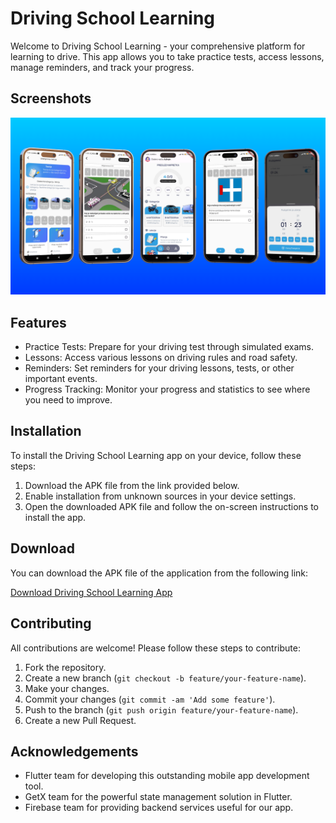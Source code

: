 # Driving School Learning

Welcome to Driving School Learning - your comprehensive platform for learning to drive. This app allows you to take practice tests, access lessons, manage reminders, and track your progress.

## Screenshots

![Screenshot 1](https://github.com/Ado2211/driving_school_learning_flutter_getx/blob/main/auto%C5%A1kola.png)

## Features

- Practice Tests: Prepare for your driving test through simulated exams.
- Lessons: Access various lessons on driving rules and road safety.
- Reminders: Set reminders for your driving lessons, tests, or other important events.
- Progress Tracking: Monitor your progress and statistics to see where you need to improve.

## Installation

To install the Driving School Learning app on your device, follow these steps:

1. Download the APK file from the link provided below.
2. Enable installation from unknown sources in your device settings.
3. Open the downloaded APK file and follow the on-screen instructions to install the app.

## Download

You can download the APK file of the application from the following link:

[Download Driving School Learning App](https://mega.nz/file/VCc3EDRR#Z_59mgW3NVYbF3IO1v2lnmSA-2G1OV4dsArzqh0FOps)

## Contributing

All contributions are welcome! Please follow these steps to contribute:

1. Fork the repository.
2. Create a new branch (`git checkout -b feature/your-feature-name`).
3. Make your changes.
4. Commit your changes (`git commit -am 'Add some feature'`).
5. Push to the branch (`git push origin feature/your-feature-name`).
6. Create a new Pull Request.

## Acknowledgements

- Flutter team for developing this outstanding mobile app development tool.
- GetX team for the powerful state management solution in Flutter.
- Firebase team for providing backend services useful for our app.

